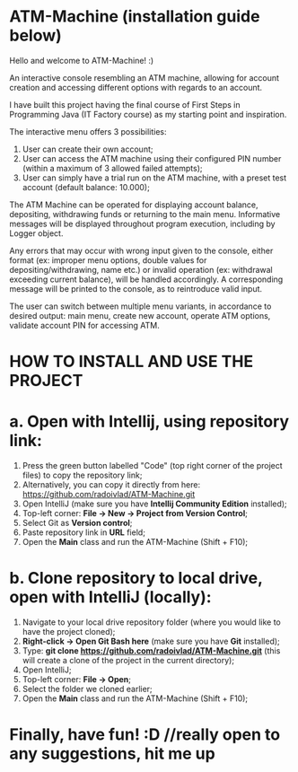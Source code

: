 # ATM-Machine (installation guide below)

Hello and welcome to ATM-Machine! :)

An interactive console resembling an ATM machine, allowing for account creation and accessing different options with regards to an account.

I have built this project having the final course of First Steps in Programming Java (IT Factory course) as my starting point and inspiration.

The interactive menu offers 3 possibilities:
1. User can create their own account;
2. User can access the ATM machine using their configured PIN number (within a maximum of 3 allowed failed attempts);
3. User can simply have a trial run on the ATM machine, with a preset test account (default balance: 10.000);

The ATM Machine can be operated for displaying account balance, depositing, withdrawing funds or returning to the main menu. Informative messages will be displayed throughout program execution, including by Logger object.

Any errors that may occur with wrong input given to the console, either format (ex: improper menu options, double values for depositing/withdrawing, name etc.) or invalid operation (ex: withdrawal exceeding current balance), will be handled accordingly. A corresponding message will be printed to the console, as to reintroduce valid input.

The user can switch between multiple menu variants, in accordance to desired output: main menu, create new account, operate ATM options, validate account PIN for accessing ATM.

# HOW TO INSTALL AND USE THE PROJECT

# a. Open with Intellij, using repository link:

1. Press the green button labelled "Code" (top right corner of the project files) to copy the repository link;
2. Alternatively, you can copy it directly from here: https://github.com/radoivlad/ATM-Machine.git 
3. Open IntelliJ (make sure you have **Intellij Community Edition** installed);
4. Top-left corner: **File -> New -> Project from Version Control**;
5. Select Git as **Version control**;
6. Paste repository link in **URL** field;
7. Open the **Main** class and run the ATM-Machine (Shift + F10);

# b. Clone repository to local drive, open with IntelliJ (locally):

1. Navigate to your local drive repository folder (where you would like to have the project cloned);
2. **Right-click -> Open Git Bash here** (make sure you have **Git** installed);
3. Type: **git clone https://github.com/radoivlad/ATM-Machine.git** (this will create a clone of the project in the current directory);
4. Open IntelliJ;
5. Top-left corner: **File -> Open**;
6. Select the folder we cloned earlier;
7. Open the **Main** class and run the ATM-Machine (Shift + F10);

# Finally, have fun! :D //really open to any suggestions, hit me up
